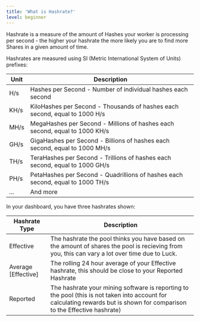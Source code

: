 ```yaml
---
title: 'What is Hashrate?'
level: beginner
---
```


Hashrate is a measure of the amount of Hashes your worker is processing per second - the higher your hashrate the more likely you are to find more Shares in a given amount of time.

Hashrates are measured using SI (Metric International System of Units) prefixes:

| Unit | Description                                                                    |
| ---- | ------------------------------------------------------------------------------ |
| H/s  | Hashes per Second - Number of individual hashes each second                    |
| KH/s | KiloHashes per Second - Thousands of hashes each second, equal to 1000 H/s     |
| MH/s | MegaHashes per Second - Millions of hashes each second, equal to 1000 KH/s     |
| GH/s | GigaHashes per Second - Billions of hashes each second, equal to 1000 MH/s     |
| TH/s | TeraHashes per Second - Trillions of hashes each second, equal to 1000 GH/s    |
| PH/s | PetaHashes per Second - Quadrillions of hashes each second, equal to 1000 TH/s |
| ...  | And more                                                                       |

In your dashboard, you have three hashrates shown:

| Hashrate Type           | Description                                                                                                                                                               |
| ----------------------- | ------------------------------------------------------------------------------------------------------------------------------------------------------------------------- |
| Effective               | The hashrate the pool thinks you have based on the amount of shares the pool is recieving from you, this can vary a lot over time due to Luck.                            |
| Average \[Effective\] | The rolling 24 hour average of your Effective hashrate, this should be close to your Reported Hashrate                                                                    |
| Reported                | The hashrate your mining software is reporting to the pool (this is not taken into account for calculating rewards but is shown for comparison to the Effective hashrate) |
